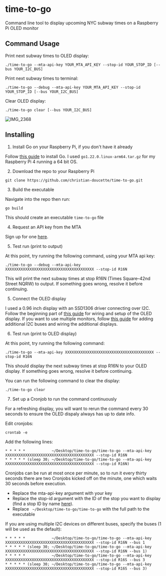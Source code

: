 # time-to-go
Command line tool to display upcoming NYC subway times on a Raspberry Pi OLED monitor

## Command Usage
Print next subway times to OLED display:
```
./time-to-go --mta-api-key YOUR_MTA_API_KEY --stop-id YOUR_STOP_ID [--bus YOUR_I2C_BUS]
```

Print next subway times to terminal:
```
./time-to-go --debug --mta-api-key YOUR_MTA_API_KEY --stop-id YOUR_STOP_ID [--bus YOUR_I2C_BUS]
```

Clear OLED display:
```
./time-to-go clear [--bus YOUR_I2C_BUS]
```

![IMG_2368](https://github.com/christian-doucette/time-to-go/assets/64502867/a613ea96-b894-4464-9983-596ef68960d5)

## Installing
1. Install Go on your Raspberry Pi, if you don't have it already
   
Follow [this guide](https://www.jeremymorgan.com/tutorials/raspberry-pi/install-go-raspberry-pi/) to install Go. I used ```go1.22.0.linux-arm64.tar.gz``` for my Raspberry Pi 4 running a 64 bit OS.

2. Download the repo to your Raspberry Pi
```
git clone https://github.com/christian-doucette/time-to-go.git
```
3. Build the executable

Navigate into the repo then run:
```
go build
```
This should create an executable ```time-to-go``` file

4. Request an API key from the MTA

Sign up for one [here](https://api.mta.info/#/signup).

5. Test run (print to output)

At this point, try running the following command, using your MTA api key:

```
./time-to-go --debug --mta-api-key XXXXXXXXXXXXXXXXXXXXXXXXXXXXXXXXXXXXXXXX --stop-id R16N
```
This will print the next subway times at stop R16N (Times Square–42nd Street NQRW) to output. If something goes wrong, resolve it before continuing.



 
5. Connect the OLED display

I used a 0.96 inch display with an SSD1306 driver connecting over I2C. Follow the beginning part of [this guide](https://www.raspberrypi-spy.co.uk/2018/04/i2c-oled-display-module-with-raspberry-pi/) for wiring and setup of the OLED display. If you want to use multiple monitors, follow [this guide](https://www.instructables.com/Raspberry-PI-Multiple-I2c-Devices/) for adding additional I2C buses and wiring the additional displays. 


6. Test run (print to OLED display)

At this point, try running the following command:
```
./time-to-go --mta-api-key XXXXXXXXXXXXXXXXXXXXXXXXXXXXXXXXXXXXXXXX --stop-id R16N
```

This should display the next subway times at stop R16N to your OLED display. If something goes wrong, resolve it before continuing.

You can run the following command to clear the display:
```
./time-to-go clear
```

7. Set up a Cronjob to run the command continuously

For a refreshing display, you will want to rerun the command every 30 seconds to ensure the OLED dispaly always has up to date info.

Edit cronjobs:
```
crontab -e
```

Add the following lines:
```
* * * * *            ~/Desktop/time-to-go/time-to-go --mta-api-key XXXXXXXXXXXXXXXXXXXXXXXXXXXXXXXXXXXXXXXX --stop-id R16N
* * * * * (sleep 30; ~/Desktop/time-to-go/time-to-go --mta-api-key XXXXXXXXXXXXXXXXXXXXXXXXXXXXXXXXXXXXXXXX --stop-id R16N)
```
Cronjobs can be run at most once per minute, so to run it every thirty seconds there are two Cronjobs kicked off on the minute, one which waits 30 seconds before execution.
- Replace the mta-api-key argument with your key
- Replace the stop-id argument with the ID of the stop you want to display (find a stop ID by name [here](https://github.com/christian-doucette/time-to-go/blob/main/internal/gtfs/stops.txt)).
- Replace ``` ~/Desktop/time-to-go/time-to-go``` with the full path to the executable

If you are using multiple I2C devices on different buses, specify the buses (1 will be used as the default):
```
* * * * *            ~/Desktop/time-to-go/time-to-go --mta-api-key XXXXXXXXXXXXXXXXXXXXXXXXXXXXXXXXXXXXXXXX --stop-id R16N --bus 1
* * * * * (sleep 30; ~/Desktop/time-to-go/time-to-go --mta-api-key XXXXXXXXXXXXXXXXXXXXXXXXXXXXXXXXXXXXXXXX --stop-id R16N --bus 1)
* * * * *            ~/Desktop/time-to-go/time-to-go --mta-api-key XXXXXXXXXXXXXXXXXXXXXXXXXXXXXXXXXXXXXXXX --stop-id R16S --bus 3
* * * * * (sleep 30; ~/Desktop/time-to-go/time-to-go --mta-api-key XXXXXXXXXXXXXXXXXXXXXXXXXXXXXXXXXXXXXXXX --stop-id R16S --bus 3)

```








